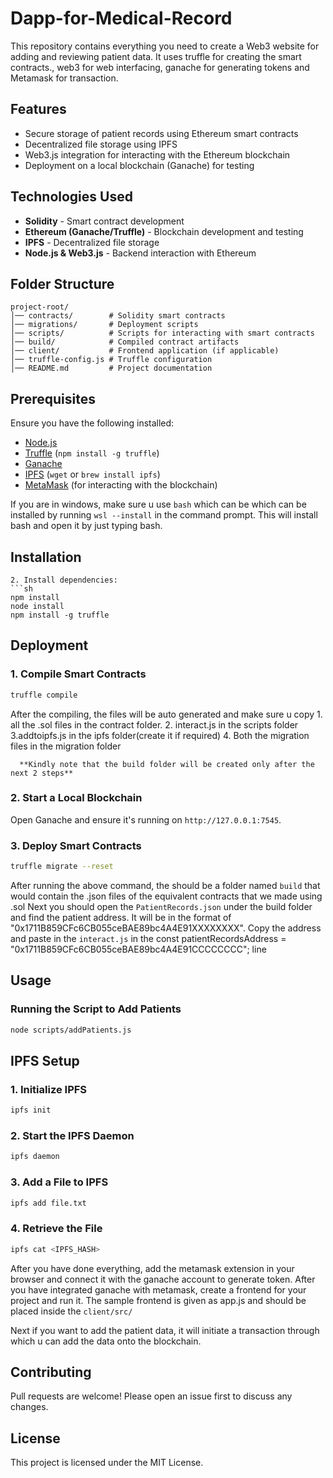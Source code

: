 # Dapp-for-Medical-Record
This repository contains everything you need to create a Web3 website for adding and reviewing patient data. It uses truffle for creating the smart contracts., web3 for web interfacing, ganache for generating tokens and Metamask for transaction. 

## Features
- Secure storage of patient records using Ethereum smart contracts
- Decentralized file storage using IPFS
- Web3.js integration for interacting with the Ethereum blockchain
- Deployment on a local blockchain (Ganache) for testing

## Technologies Used
- **Solidity** - Smart contract development
- **Ethereum (Ganache/Truffle)** - Blockchain development and testing
- **IPFS** - Decentralized file storage
- **Node.js & Web3.js** - Backend interaction with Ethereum

## Folder Structure
```
project-root/
│── contracts/        # Solidity smart contracts
│── migrations/       # Deployment scripts
│── scripts/          # Scripts for interacting with smart contracts
│── build/            # Compiled contract artifacts
│── client/           # Frontend application (if applicable)
│── truffle-config.js # Truffle configuration
│── README.md         # Project documentation
```

## Prerequisites
Ensure you have the following installed:
- [Node.js](https://nodejs.org/)
- [Truffle](https://www.trufflesuite.com/) (`npm install -g truffle`)
- [Ganache](https://trufflesuite.com/ganache/)
- [IPFS](https://docs.ipfs.tech/install/) (`wget` or `brew install ipfs`)
- [MetaMask](https://metamask.io/) (for interacting with the blockchain)

If you are in windows, make sure u use `bash` which can be which can be installed by running `wsl --install` in the command prompt. This will install bash and open it by just typing bash. 


## Installation
   ```
2. Install dependencies:
   ```sh
   npm install
   node install
   npm install -g truffle
   
   ```

## Deployment
### 1. Compile Smart Contracts
   ```sh
   truffle compile
   ```

   After the compiling, the files will be auto generated and make sure u copy 
      1. all the .sol files in the contract folder.
      2. interact.js in the scripts folder
      3.addtoipfs.js in the ipfs folder(create it if required)
      4. Both the migration files in the migration folder

      **Kindly note that the build folder will be created only after the next 2 steps**
   
### 2. Start a Local Blockchain
   Open Ganache and ensure it's running on `http://127.0.0.1:7545`.

### 3. Deploy Smart Contracts
   ```sh
   truffle migrate --reset
   ```
   After running the above command, the should be a folder named `build` that would contain the .json files of the equivalent contracts that we made using .sol
   Next you should open the `PatientRecords.json` under the build folder and find the patient address. It will be in the format of "0x1711B859CFc6CB055ceBAE89bc4A4E91XXXXXXXX". Copy the address and paste in the `interact.js` in the 
   const patientRecordsAddress = "0x1711B859CFc6CB055ceBAE89bc4A4E91CCCCCCCC"; line


   
## Usage
### Running the Script to Add Patients
```sh
node scripts/addPatients.js
```

## IPFS Setup
### 1. Initialize IPFS
```sh
ipfs init
```
### 2. Start the IPFS Daemon
```sh
ipfs daemon
```
### 3. Add a File to IPFS
```sh
ipfs add file.txt
```
### 4. Retrieve the File
```sh
ipfs cat <IPFS_HASH>
```
After you have done everything, add the metamask extension in your browser and connect it with the ganache account to generate token. After you have integrated ganache with metamask, create a frontend for your project and run it. The sample frontend is given as app.js and should be placed inside the `client/src/`

Next if you want to add the patient data, it will initiate a transaction through which u can add the data onto the blockchain.

## Contributing
Pull requests are welcome! Please open an issue first to discuss any changes.

## License
This project is licensed under the MIT License.


